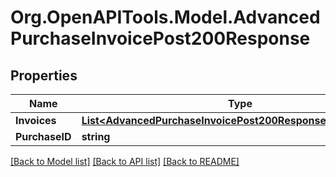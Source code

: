 # Org.OpenAPITools.Model.AdvancedPurchaseInvoicePost200Response

## Properties

Name | Type | Description | Notes
------------ | ------------- | ------------- | -------------
**Invoices** | [**List&lt;AdvancedPurchaseInvoicePost200ResponseInvoicesInner&gt;**](AdvancedPurchaseInvoicePost200ResponseInvoicesInner.md) |  | [optional] 
**PurchaseID** | **string** |  | [optional] 

[[Back to Model list]](../README.md#documentation-for-models) [[Back to API list]](../README.md#documentation-for-api-endpoints) [[Back to README]](../README.md)

